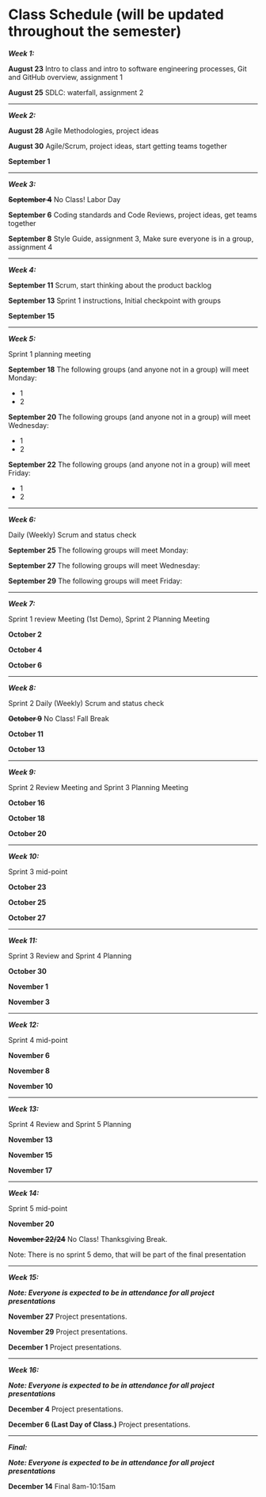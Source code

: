 # Class Schedule (will be updated throughout the semester)

***Week 1:***

**August 23** Intro to class and intro to software engineering processes, Git and GitHub overview, assignment 1

**August 25** SDLC: waterfall, assignment 2 

---
***Week 2:***

**August 28** Agile Methodologies, project ideas

**August 30** Agile/Scrum, project ideas, start getting teams together

**September 1** 

---
***Week 3:***

**~~September 4~~** No Class! Labor Day

**September 6** Coding standards and Code Reviews, project ideas, get teams together 

**September 8** Style Guide, assignment 3, Make sure everyone is in a group, assignment 4

---
***Week 4:***

**September 11** Scrum, start thinking about the product backlog

**September 13** Sprint 1 instructions, Initial checkpoint with groups

**September 15**

---
***Week 5:*** 

Sprint 1 planning meeting

**September 18** The following groups (and anyone not in a group) will meet Monday:
- 1
- 2


**September 20** The following groups (and anyone not in a group) will meet Wednesday:
- 1
- 2

**September 22** The following groups (and anyone not in a group) will meet Friday:
- 1
- 2

---
***Week 6:***

Daily (Weekly) Scrum and status check

**September 25** The following groups will meet Monday:

**September 27** The following groups will meet Wednesday:

**September 29** The following groups will meet Friday:

---
***Week 7:***

Sprint 1 review Meeting (1st Demo), Sprint 2 Planning Meeting

**October 2** 

**October 4** 

**October 6**

---
***Week 8:***

Sprint 2 Daily (Weekly) Scrum and status check

**~~October 9~~** No Class! Fall Break

**October 11**

**October 13**

---
***Week 9:***

Sprint 2 Review Meeting and Sprint 3 Planning Meeting

**October 16**

**October 18**

**October 20**

---
***Week 10:***

Sprint 3 mid-point

**October 23**

**October 25**

**October 27**

---
***Week 11:***

Sprint 3 Review and Sprint 4 Planning

**October 30**

**November 1**

**November 3**

---
***Week 12:***

Sprint 4 mid-point 

**November 6** 

**November 8** 

**November 10**

---
***Week 13:***

Sprint 4 Review and Sprint 5 Planning


**November 13** 

**November 15**

**November 17**

---
***Week 14:***

Sprint 5 mid-point 

**November 20**

**~~November 22/24~~** No Class! Thanksgiving Break.

Note: There is no sprint 5 demo, that will be part of the final presentation

---
***Week 15:***

***Note: Everyone is expected to be in attendance for all project presentations***

**November 27** Project presentations.

**November 29** Project presentations.

**December 1** Project presentations.

---
***Week 16:***

***Note: Everyone is expected to be in attendance for all project presentations***

**December 4** Project presentations.

**December 6 (Last Day of Class.)** Project presentations.

---
***Final:***

***Note: Everyone is expected to be in attendance for all project presentations***

**December 14** Final 8am-10:15am

